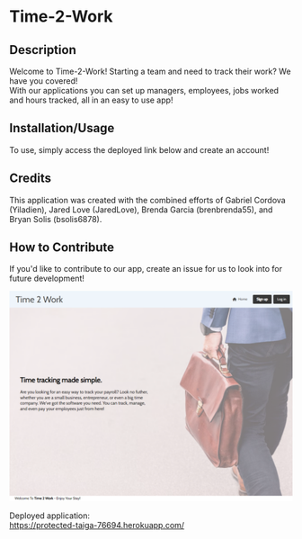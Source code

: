 # Time-2-Work

## Description

Welcome to Time-2-Work! Starting a team and need to track their work? We have you covered!</br>
With our applications you can set up managers, employees, jobs worked and hours tracked, all in an easy to use app!

## Installation/Usage

To use, simply access the deployed link below and create an account!

## Credits

This application was created with the combined efforts of Gabriel Cordova (Yiladien), Jared Love (JaredLove), Brenda Garcia (brenbrenda55), and Bryan Solis (bsolis6878).

## How to Contribute

If you'd like to contribute to our app, create an issue for us to look into for future development!

![](./website.jpeg)</br>

Deployed application:</br>
https://protected-taiga-76694.herokuapp.com/